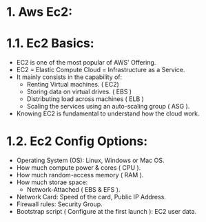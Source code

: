 # 1. Aws Ec2:

# 1.1. Ec2 Basics:

+ EC2 is one of the most popular of AWS' Offering.
+ EC2 = Elastic Compute Cloud = Infrastructure as a Service.
+ It mainly consists in the capability of:
  - Renting Virtual machines. ( EC2) 
  - Storing data on virtual drives. ( EBS )
  - Distributing load across machines ( ELB )
  - Scaling the services using an auto-scaling group ( ASG ).
+ Knowing EC2 is fundamental to understand how the cloud work.


# 1.2. Ec2 Config Options:

+ Operating System (OS): Linux, Windows or Mac OS.
+ How much compute power & cores ( CPU ).
+ How much random-access memory ( RAM ).
+ How much storae space:
  - Network-Attached ( EBS & EFS ).
+ Network Card: Speed of the card, Public IP Address.
+ Firewall rules: Security Group.
+ Bootstrap script ( Configure at the first launch ): EC2 user data.

  